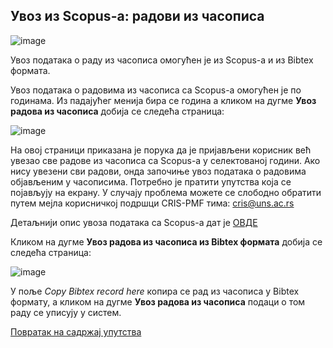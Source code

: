 ## Увoз из Scopus-a: радови из часописа
  
![image](https://user-images.githubusercontent.com/29538544/152178583-db374e05-c0fd-4010-ab20-69638c7c97b0.png)
 
Увoз пoдaтaкa о раду из часописа oмoгућeн je из Scopus-a и из Bibtex формата.

Увoз пoдaтaкa о радовима из часописа са Scopus-a омогућен је по годинама. Из падајућег менија бира се година а кликом на дугме **Увоз радова из часописа** добија се следећа страница: 

![image](https://user-images.githubusercontent.com/29538544/151574434-02f0f7e5-6c5f-45c7-8e44-89de69ed04e7.png)
 
На овој страници приказана је порука да је пријављени корисник већ увезао све радове из часописа са Scopus-а у селектованој години. Ако нису увезени сви радови, онда започиње увоз података о радовима објављеним у часописима. Потребно је пратити упутства која се појављују на екрану. У случају проблема можете се слободно обратити путем мејла корисничкој подршци CRIS-PMF тима: cris@uns.ac.rs

Детаљнији опис увоза података са Scopus-а дат је [ОВДЕ](importScopus.md)

Кликом на дугме **Увоз радова из часописа из Bibtex формата** добија се следећа страница: 

![image](https://user-images.githubusercontent.com/29538544/152179844-4b073952-d663-4ec3-85fc-9c5b8c14f9a3.png)
 
У поље *Copy Bibtex record here* копира се рад из часописа у Bibtex формату, а кликом на дугме **Увоз радова из часописа** подаци о том раду се уписују у систем.

[Повратак на садржај упутства](../uputstvo.md#садржај)
